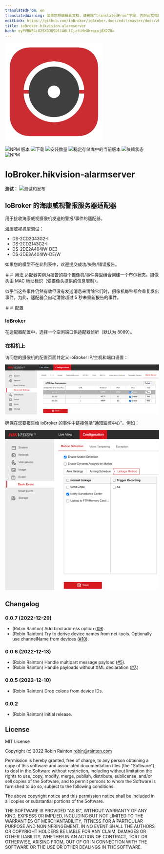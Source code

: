 ```yaml
---
translatedFrom: en
translatedWarning: 如果您想编辑此文档，请删除“translatedFrom”字段，否则此文档将再次自动翻译
editLink: https://github.com/ioBroker/ioBroker.docs/edit/master/docs/zh-cn/adapterref/iobroker.hikvision-alarmserver/README.md
title: ioBroker.hikvision-alarmserver
hash: eyPVBWE4iO2SXGJQ9Dl1A6LlCjztLMeXh+qcxj8X2Z0=
---
```

![商标](../../../en/adapterref/iobroker.hikvision-alarmserver/admin/hikvision-alarmserver.png)

![NPM 版本](https://img.shields.io/npm/v/iobroker.hikvision-alarmserver.svg)
![下载](https://img.shields.io/npm/dm/iobroker.hikvision-alarmserver.svg)
![安装数量](https://iobroker.live/badges/hikvision-alarmserver-installed.svg)
![稳定存储库中的当前版本](https://iobroker.live/badges/hikvision-alarmserver-stable.svg)
![依赖状态](https://img.shields.io/david/raintonr/iobroker.hikvision-alarmserver.svg)
![NPM](https://nodei.co/npm/iobroker.hikvision-alarmserver.png?downloads=true)

# IoBroker.hikvision-alarmserver
**测试：** ![测试和发布](https://github.com/iobroker-community-adapters/ioBroker.hikvision-alarmserver/workflows/Test%20and%20Release/badge.svg)

## IoBroker 的海康威视警报服务器适配器
用于接收海康威视摄像机发送的警报/事件的适配器。

海康威视机型测试：

- DS-2CD2043G2-I
- DS-2CD2143G2-I
- DS-2DE2A404IW-DE3
- DS-2DE3A404IW-DE/W

如果您的模型不在此列表中，欢迎提交成功/失败/错误报告。

＃＃ 用法
适配器实例为报告的每个摄像机/事件类型组合创建一个布尔状态。摄像头由 MAC 地址标识（受摄像头提供的信息限制）。

似乎当这些事件仍然有效但没有发送消息来清除它们时，摄像机每秒都会重复发出事件。为此，适配器会自动清除超过 5 秒未重新报告的事件。

＃＃ 配置
### IoBroker
在适配器配置中，选择一个空闲端口供适配器侦听（默认为 8089）。

### 在相机上
访问您的摄像机的配置页面并定义 ioBroker IP/主机和端口设置：

![报警服务器选项](../../../en/adapterref/iobroker.hikvision-alarmserver/docs/images/alarm-server-options.png)

确保在您要报告给 ioBroker 的事件中链接包括“通知监控中心”。例如：

![运动检测选项](../../../en/adapterref/iobroker.hikvision-alarmserver/docs/images/motion-detection-options.png)

## Changelog

<!--
  Placeholder for the next version (at the beginning of the line):
  ### **WORK IN PROGRESS**
-->
### 0.0.7 (2022-12-29)
-   (Robin Rainton) Add bind address option ([#9](https://github.com/iobroker-community-adapters/ioBroker.hikvision-alarmserver/issues/9)).
-   (Robin Rainton) Try to derive device names from net-tools. Optionally use channelName from devices ([#10](https://github.com/iobroker-community-adapters/ioBroker.hikvision-alarmserver/issues/10)).

### 0.0.6 (2022-12-13)
-   (Robin Rainton) Handle multipart message payload ([#5](https://github.com/iobroker-community-adapters/ioBroker.hikvision-alarmserver/issues/5)).
-   (Robin Rainton) Handle payloads without XML declaration ([#7](https://github.com/iobroker-community-adapters/ioBroker.hikvision-alarmserver/issues/7).)

### 0.0.5 (2022-12-10)
-   (Robin Rainton) Drop colons from device IDs.

### 0.0.2
-   (Robin Rainton) initial release.

## License
MIT License

Copyright (c) 2022 Robin Rainton <robin@rainton.com>

Permission is hereby granted, free of charge, to any person obtaining a copy
of this software and associated documentation files (the "Software"), to deal
in the Software without restriction, including without limitation the rights
to use, copy, modify, merge, publish, distribute, sublicense, and/or sell
copies of the Software, and to permit persons to whom the Software is
furnished to do so, subject to the following conditions:

The above copyright notice and this permission notice shall be included in all
copies or substantial portions of the Software.

THE SOFTWARE IS PROVIDED "AS IS", WITHOUT WARRANTY OF ANY KIND, EXPRESS OR
IMPLIED, INCLUDING BUT NOT LIMITED TO THE WARRANTIES OF MERCHANTABILITY,
FITNESS FOR A PARTICULAR PURPOSE AND NONINFRINGEMENT. IN NO EVENT SHALL THE
AUTHORS OR COPYRIGHT HOLDERS BE LIABLE FOR ANY CLAIM, DAMAGES OR OTHER
LIABILITY, WHETHER IN AN ACTION OF CONTRACT, TORT OR OTHERWISE, ARISING FROM,
OUT OF OR IN CONNECTION WITH THE SOFTWARE OR THE USE OR OTHER DEALINGS IN THE
SOFTWARE.